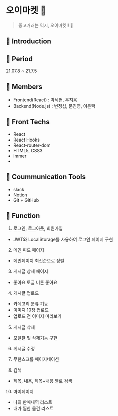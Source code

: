 # 오이마켓 🥒

> 중고거래는 역시, 오이마켓!! 🥒

## 📍 Introduction

## 📍 Period

21.07.8 ~ 21.7.5

## 📍 Members

- Frontend(React) : 박세현, 우지음
- Backend(Node.js) : 변정섭, 문진영, 이은택

## 📍 Front Techs

- React
- React Hooks
- React-router-dom
- HTML5, CSS3
- immer
-

## 📍 Coummunication Tools

- slack
- Notion
- Git + GitHub

## 📍 Function

1. 로그인, 로그아웃, 회원가입

- JWT와 LocalStorage를 사용하여 로그인 페이지 구현

2. 메인 피드 페이지

- 메인페이지 최신순으로 정렬

3. 게시글 상세 페이지

- 좋아요 토글 버튼
  좋아요

4. 게시글 업로드

- 카데고리 분류 기능
- 이미지 10장 업로드
- 업로드 전 이미지 미리보기

5. 게시글 삭제

- 모달찰 및 삭제기능 구현

6. 게시글 수정

7. 무한스크롤 페이지네이션

8. 검색

- 제목, 내용, 제목+내용 별로 검색

10. 마이페이지

- 나의 판매내역 리스트
- 내가 찜한 물건 리스트

